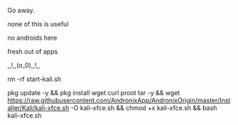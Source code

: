 Go away.


none of this is useful


no androids here


fresh out of apps


,,!,,(o_0),,!,,



rm -rf start-kali.sh

pkg update -y && pkg install wget curl proot tar -y && wget https://raw.githubusercontent.com/AndronixApp/AndronixOrigin/master/Installer/Kali/kali-xfce.sh -O kali-xfce.sh && chmod +x kali-xfce.sh && bash kali-xfce.sh 
